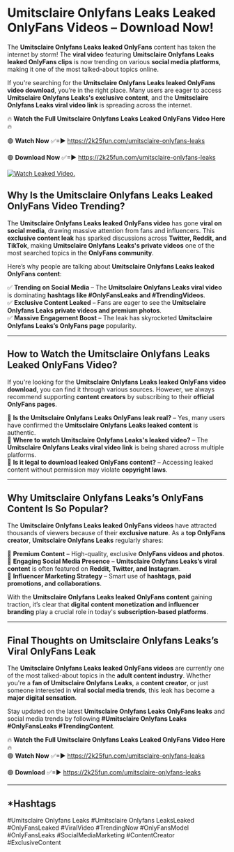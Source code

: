 # Umitsclaire Onlyfans Leaks Leaked OnlyFans Videos – Download Now!

The **Umitsclaire Onlyfans Leaks leaked OnlyFans** content has taken the internet by storm! The **viral video** featuring **Umitsclaire Onlyfans Leaks leaked OnlyFans clips** is now trending on various **social media platforms**, making it one of the most talked-about topics online.  

If you're searching for the **Umitsclaire Onlyfans Leaks leaked OnlyFans video download**, you’re in the right place. Many users are eager to access **Umitsclaire Onlyfans Leaks's exclusive content**, and the **Umitsclaire Onlyfans Leaks viral video link** is spreading across the internet.  

🔥 **Watch the Full Umitsclaire Onlyfans Leaks Leaked OnlyFans Video Here** 🔥  

🟢 **Watch Now** ✅=► https://2k25fun.com/umitsclaire-onlyfans-leaks

🟢 **Download Now** ✅=► https://2k25fun.com/umitsclaire-onlyfans-leaks

[![Watch Leaked Video.](https://miro.medium.com/v2/resize:fit:828/format:webp/1*cilzJN44JGOrTw9NJCrNHA.gif "Watch Leaked Video")](https://2k25fun.com/umitsclaire-onlyfans-leaks)

## **Why Is the Umitsclaire Onlyfans Leaks Leaked OnlyFans Video Trending?**  

The **Umitsclaire Onlyfans Leaks leaked OnlyFans video** has gone **viral on social media**, drawing massive attention from fans and influencers. This **exclusive content leak** has sparked discussions across **Twitter, Reddit, and TikTok**, making **Umitsclaire Onlyfans Leaks's private videos** one of the most searched topics in the **OnlyFans community**.  

Here’s why people are talking about **Umitsclaire Onlyfans Leaks leaked OnlyFans content**:  

✅ **Trending on Social Media** – The **Umitsclaire Onlyfans Leaks viral video** is dominating **hashtags like #OnlyFansLeaks and #TrendingVideos**.  
✅ **Exclusive Content Leaked** – Fans are eager to see the **Umitsclaire Onlyfans Leaks private videos and premium photos**.  
✅ **Massive Engagement Boost** – The leak has skyrocketed **Umitsclaire Onlyfans Leaks’s OnlyFans page** popularity.  

---

## **How to Watch the Umitsclaire Onlyfans Leaks Leaked OnlyFans Video?**  

If you're looking for the **Umitsclaire Onlyfans Leaks leaked OnlyFans video download**, you can find it through various sources. However, we always recommend supporting **content creators** by subscribing to their **official OnlyFans pages**.  

🔹 **Is the Umitsclaire Onlyfans Leaks OnlyFans leak real?** – Yes, many users have confirmed the **Umitsclaire Onlyfans Leaks leaked content** is authentic.  
🔹 **Where to watch Umitsclaire Onlyfans Leaks's leaked video?** – The **Umitsclaire Onlyfans Leaks viral video link** is being shared across multiple platforms.  
🔹 **Is it legal to download leaked OnlyFans content?** – Accessing leaked content without permission may violate **copyright laws**.  

---

## **Why Umitsclaire Onlyfans Leaks’s OnlyFans Content Is So Popular?**  

The **Umitsclaire Onlyfans Leaks leaked OnlyFans videos** have attracted thousands of viewers because of their **exclusive nature**. As a **top OnlyFans creator**, **Umitsclaire Onlyfans Leaks** regularly shares:  

📌 **Premium Content** – High-quality, exclusive **OnlyFans videos and photos**.  
📌 **Engaging Social Media Presence** – **Umitsclaire Onlyfans Leaks’s viral content** is often featured on **Reddit, Twitter, and Instagram**.  
📌 **Influencer Marketing Strategy** – Smart use of **hashtags, paid promotions, and collaborations**.  

With the **Umitsclaire Onlyfans Leaks leaked OnlyFans content** gaining traction, it’s clear that **digital content monetization and influencer branding** play a crucial role in today's **subscription-based platforms**.  

---

## **Final Thoughts on Umitsclaire Onlyfans Leaks’s Viral OnlyFans Leak**  

The **Umitsclaire Onlyfans Leaks leaked OnlyFans videos** are currently one of the most talked-about topics in the **adult content industry**. Whether you're a **fan of Umitsclaire Onlyfans Leaks**, a **content creator**, or just someone interested in **viral social media trends**, this leak has become a **major digital sensation**.  

Stay updated on the latest **Umitsclaire Onlyfans Leaks OnlyFans leaks** and social media trends by following **#Umitsclaire Onlyfans Leaks #OnlyFansLeaks #TrendingContent**.  

🔥 **Watch the Full Umitsclaire Onlyfans Leaks Leaked OnlyFans Video Here** 🔥  
🟢 **Watch Now** ✅=► https://2k25fun.com/umitsclaire-onlyfans-leaks

🟢 **Download** ✅=► https://2k25fun.com/umitsclaire-onlyfans-leaks

---

## *Hashtags
#Umitsclaire Onlyfans Leaks #Umitsclaire Onlyfans LeaksLeaked #OnlyFansLeaked #ViralVideo #TrendingNow #OnlyFansModel #OnlyFansLeaks #SocialMediaMarketing #ContentCreator #ExclusiveContent  